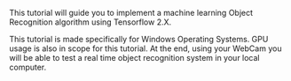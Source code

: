 This tutorial will guide you to implement a machine learning Object Recognition algorithm using Tensorflow 2.X. 

This tutorial is made specifically for Windows Operating Systems. GPU usage is also in scope for this tutorial. At the end, using your WebCam you will be able to test a real time object recognition system in your local computer.
